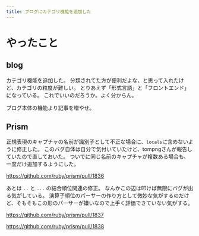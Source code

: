 ```yaml
---
title: ブログにカテゴリ機能を追加した
---
```


# やったこと

## blog

カテゴリ機能を追加した。
分類されてた方が便利だよな、と思って入れたけど、カテゴリの粒度が難しい。
とりあえず「形式言語」と「フロントエンド」になっている。
これでいいのだろうか。よく分からん。

ブログ本体の機能より記事を増やせ。

## Prism

正規表現のキャプチャの名前が識別子として不正な場合に、`locals`に含めないように修正した。
このバグ自体は自分で気付いていたけど、tompngさんが報告していたので直しておいた。
ついでに同じ名前のキャプチャが複数ある場合も、一度だけ追加するようにした。

<https://github.com/ruby/prism/pull/1836>

あとは `..` と `...` の結合順位関連の修正。
なんかこの辺は叩けば無限にバグが出る気がしている。
演算子順位のパーサーの作り方として微妙な気がするのだけど、そもそもこの形のパーサーが嫌いなので上手く評価できていない気がする。

<https://github.com/ruby/prism/pull/1837>

<https://github.com/ruby/prism/pull/1838>
